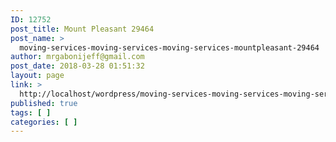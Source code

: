 ```yaml
---
ID: 12752
post_title: Mount Pleasant 29464
post_name: >
  moving-services-moving-services-moving-services-mountpleasant-29464
author: mrgabonijeff@gmail.com
post_date: 2018-03-28 01:51:32
layout: page
link: >
  http://localhost/wordpress/moving-services-moving-services-moving-services-mountpleasant-29464/
published: true
tags: [ ]
categories: [ ]
---
```

